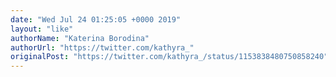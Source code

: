 ```yaml
---
date: "Wed Jul 24 01:25:05 +0000 2019"
layout: "like"
authorName: "Katerina Borodina"
authorUrl: "https://twitter.com/kathyra_"
originalPost: "https://twitter.com/kathyra_/status/1153838480750858240"
---
```

